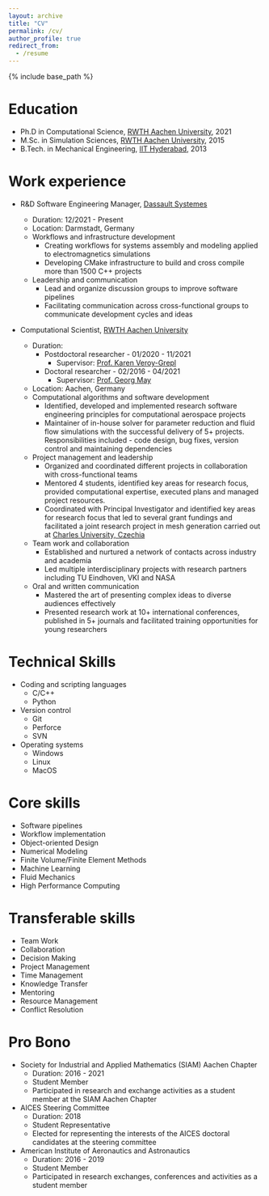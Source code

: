 ```yaml
---
layout: archive
title: "CV"
permalink: /cv/
author_profile: true
redirect_from:
  - /resume
---
```


{% include base_path %}

Education
======
* Ph.D in Computational Science, [RWTH Aachen University](https://www.aices.rwth-aachen.de/de/), 2021
* M.Sc. in Simulation Sciences, [RWTH Aachen University](https://www.aices.rwth-aachen.de/de/), 2015
* B.Tech. in Mechanical Engineering, [IIT Hyderabad](https://iith.ac.in/), 2013

Work experience
======
* R&D Software Engineering Manager, [Dassault Systemes](https://www.3ds.com/)
  * Duration: 12/2021 - Present
  * Location: Darmstadt, Germany
  * Workflows and infrastructure development
    * Creating workflows for systems assembly and modeling applied to electromagnetics simulations
    * Developing CMake infrastructure to build and cross compile more than 1500 C++ projects
  * Leadership and communication
    * Lead and organize discussion groups to improve software pipelines
    * Facilitating communication across cross-functional groups to communicate development cycles and ideas

* Computational Scientist, [RWTH Aachen University](https://www.rwth-aachen.de/)
  * Duration:
    * Postdoctoral researcher - 01/2020 - 11/2021
      * Supervisor: [Prof. Karen Veroy-Grepl](https://www.tue.nl/en/research/researchers/karen-veroy-grepl/)
    * Doctoral researcher - 02/2016 - 04/2021
      * Supervisor: [Prof. Georg May](https://www.vki.ac.be/index.php/vkidepartments/ar-department-other-menu-100/263-faculty/faculty-in-ar/768-georg-may)
  * Location: Aachen, Germany
  * Computational algorithms and software development
    * Identified, developed and implemented research software engineering principles for computational aerospace projects
    * Maintainer of in-house solver for parameter reduction and fluid flow simulations with the successful delivery of 5+ projects.  Responsibilities included - code design, bug fixes, version control and maintaining dependencies
  * Project management and leadership
    * Organized and coordinated different projects in collaboration with cross-functional teams
    * Mentored 4 students, identified key areas for research focus, provided computational expertise, executed plans and managed project resources.
    * Coordinated with Principal Investigator and identified key areas for research focus that led to several grant fundings and facilitated a joint research project in mesh generation carried out at [Charles University, Czechia](http://knm.mff.cuni.cz/)
  * Team work and collaboration
    * Established and nurtured a network of contacts across industry and academia
    * Led multiple interdisciplinary projects with research partners including TU Eindhoven, VKI and NASA
  * Oral and written communication
    * Mastered the art of presenting complex ideas to diverse audiences effectively
    * Presented research work at $10+$ international conferences, published in $5+$ journals and facilitated training opportunities for young researchers

Technical Skills
======
* Coding and scripting languages
  * C/C++
  * Python
* Version control
  * Git
  * Perforce
  * SVN
* Operating systems
  * Windows
  * Linux
  * MacOS

Core skills
======
* Software pipelines
* Workflow implementation
* Object-oriented Design
* Numerical Modeling
* Finite Volume/Finite Element Methods
* Machine Learning
* Fluid Mechanics
* High Performance Computing

Transferable skills
======
* Team Work
* Collaboration
* Decision Making
* Project Management
* Time Management
* Knowledge Transfer
* Mentoring
* Resource Management
* Conflict Resolution

Pro Bono
======
* Society for Industrial and Applied Mathematics (SIAM) Aachen Chapter
  * Duration: 2016 - 2021
  * Student Member
  * Participated in research and exchange activities as a student member at the SIAM Aachen Chapter
* AICES Steering Committee
  * Duration: 2018
  * Student Representative
  * Elected for representing the interests of the AICES doctoral candidates at the steering committee
* American Institute of Aeronautics and Astronautics
  * Duration: 2016 - 2019
  * Student Member
  * Participated in research exchanges, conferences and activities as a student member
